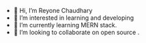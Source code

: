 - 👋 Hi, I’m Reyone Chaudhary
- 👀 I’m interested in learning and developing
- 🌱 I’m currently learning MERN stack.
- 💞️ I’m looking to collaborate on open source .


<!---
reyonecy/reyonecy is a ✨ special ✨ repository because its `README.md` (this file) appears on your GitHub profile.
You can click the Preview link to take a look at your changes.
--->
